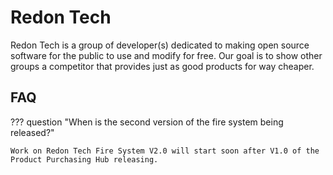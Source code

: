 # Redon Tech

Redon Tech is a group of developer(s) dedicated to making open source software for the public to use and modify for free. Our goal is to show other groups a competitor that provides just as good products for way cheaper. 

## FAQ

??? question "When is the second version of the fire system being released?"

    Work on Redon Tech Fire System V2.0 will start soon after V1.0 of the Product Purchasing Hub releasing. 
